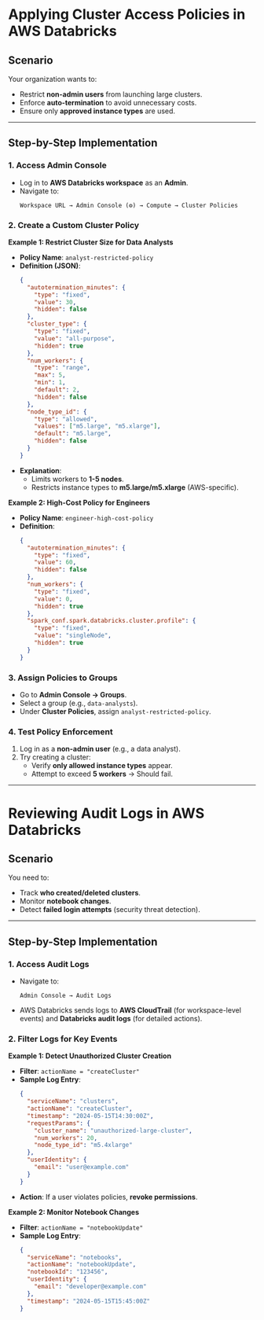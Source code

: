 # **Applying Cluster Access Policies in AWS Databricks**  

## **Scenario**  
Your organization wants to:  
- Restrict **non-admin users** from launching large clusters.  
- Enforce **auto-termination** to avoid unnecessary costs.  
- Ensure only **approved instance types** are used.  

---

## **Step-by-Step Implementation**  

### **1. Access Admin Console**  
- Log in to **AWS Databricks workspace** as an **Admin**.  
- Navigate to:  
  ```
  Workspace URL → Admin Console (⚙️) → Compute → Cluster Policies
  ```  

### **2. Create a Custom Cluster Policy**  
**Example 1: Restrict Cluster Size for Data Analysts**  
- **Policy Name**: `analyst-restricted-policy`  
- **Definition (JSON)**:  
  ```json
  {
    "autotermination_minutes": {
      "type": "fixed",
      "value": 30,
      "hidden": false
    },
    "cluster_type": {
      "type": "fixed",
      "value": "all-purpose",
      "hidden": true
    },
    "num_workers": {
      "type": "range",
      "max": 5,
      "min": 1,
      "default": 2,
      "hidden": false
    },
    "node_type_id": {
      "type": "allowed",
      "values": ["m5.large", "m5.xlarge"],
      "default": "m5.large",
      "hidden": false
    }
  }
  ```  
- **Explanation**:  
  - Limits workers to **1-5 nodes**.  
  - Restricts instance types to **m5.large/m5.xlarge** (AWS-specific).  

**Example 2: High-Cost Policy for Engineers**  
- **Policy Name**: `engineer-high-cost-policy`  
- **Definition**:  
  ```json
  {
    "autotermination_minutes": {
      "type": "fixed",
      "value": 60,
      "hidden": false
    },
    "num_workers": {
      "type": "fixed",
      "value": 0,
      "hidden": true
    },
    "spark_conf.spark.databricks.cluster.profile": {
      "type": "fixed",
      "value": "singleNode",
      "hidden": true
    }
  }
  ```  

### **3. Assign Policies to Groups**  
- Go to **Admin Console → Groups**.  
- Select a group (e.g., `data-analysts`).  
- Under **Cluster Policies**, assign `analyst-restricted-policy`.  

### **4. Test Policy Enforcement**  
1. Log in as a **non-admin user** (e.g., a data analyst).  
2. Try creating a cluster:  
   - Verify **only allowed instance types** appear.  
   - Attempt to exceed **5 workers** → Should fail.  

---

# **Reviewing Audit Logs in AWS Databricks**  

## **Scenario**  
You need to:  
- Track **who created/deleted clusters**.  
- Monitor **notebook changes**.  
- Detect **failed login attempts** (security threat detection).  

---

## **Step-by-Step Implementation**  

### **1. Access Audit Logs**  
- Navigate to:  
  ```
  Admin Console → Audit Logs
  ```  
- AWS Databricks sends logs to **AWS CloudTrail** (for workspace-level events) and **Databricks audit logs** (for detailed actions).  

### **2. Filter Logs for Key Events**  
**Example 1: Detect Unauthorized Cluster Creation**  
- **Filter**: `actionName = "createCluster"`  
- **Sample Log Entry**:  
  ```json
  {
    "serviceName": "clusters",
    "actionName": "createCluster",
    "timestamp": "2024-05-15T14:30:00Z",
    "requestParams": {
      "cluster_name": "unauthorized-large-cluster",
      "num_workers": 20,
      "node_type_id": "m5.4xlarge"
    },
    "userIdentity": {
      "email": "user@example.com"
    }
  }
  ```  
- **Action**: If a user violates policies, **revoke permissions**.  

**Example 2: Monitor Notebook Changes**  
- **Filter**: `actionName = "notebookUpdate"`  
- **Sample Log Entry**:  
  ```json
  {
    "serviceName": "notebooks",
    "actionName": "notebookUpdate",
    "notebookId": "123456",
    "userIdentity": {
      "email": "developer@example.com"
    },
    "timestamp": "2024-05-15T15:45:00Z"
  }
  ```  
